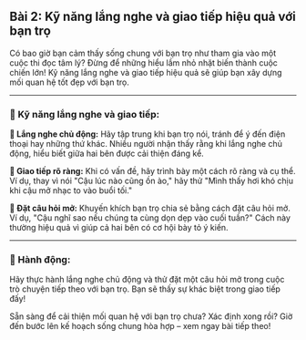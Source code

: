 ## Bài 2: Kỹ năng lắng nghe và giao tiếp hiệu quả với bạn trọ

Có bao giờ bạn cảm thấy sống chung với bạn trọ như tham gia vào một cuộc thi đọc tâm lý? Đừng để những hiểu lầm nhỏ nhặt biến thành cuộc chiến lớn! Kỹ năng lắng nghe và giao tiếp hiệu quả sẽ giúp bạn xây dựng mối quan hệ tốt đẹp với bạn trọ.

---

### 📌 Kỹ năng lắng nghe và giao tiếp:

**🔹 Lắng nghe chủ động:**
Hãy tập trung khi bạn trọ nói, tránh để ý đến điện thoại hay những thứ khác. Nhiều người nhận thấy rằng khi lắng nghe chủ động, hiểu biết giữa hai bên được cải thiện đáng kể.

**🔹 Giao tiếp rõ ràng:**
Khi có vấn đề, hãy trình bày một cách rõ ràng và cụ thể. Ví dụ, thay vì nói "Cậu lúc nào cũng ồn ào," hãy thử "Mình thấy hơi khó chịu khi cậu mở nhạc to vào buổi tối."

**🔹 Đặt câu hỏi mở:**
Khuyến khích bạn trọ chia sẻ bằng cách đặt câu hỏi mở. Ví dụ, "Cậu nghĩ sao nếu chúng ta cùng dọn dẹp vào cuối tuần?" Cách này thường hiệu quả vì giúp cả hai bên có cơ hội bày tỏ ý kiến.

---

### 🚀 Hành động:

Hãy thực hành lắng nghe chủ động và thử đặt một câu hỏi mở trong cuộc trò chuyện tiếp theo với bạn trọ. Bạn sẽ thấy sự khác biệt trong giao tiếp đấy!

Sẵn sàng để cải thiện mối quan hệ với bạn trọ chưa? Xác định xong rồi? Giờ đến bước lên kế hoạch sống chung hòa hợp – xem ngay bài tiếp theo!